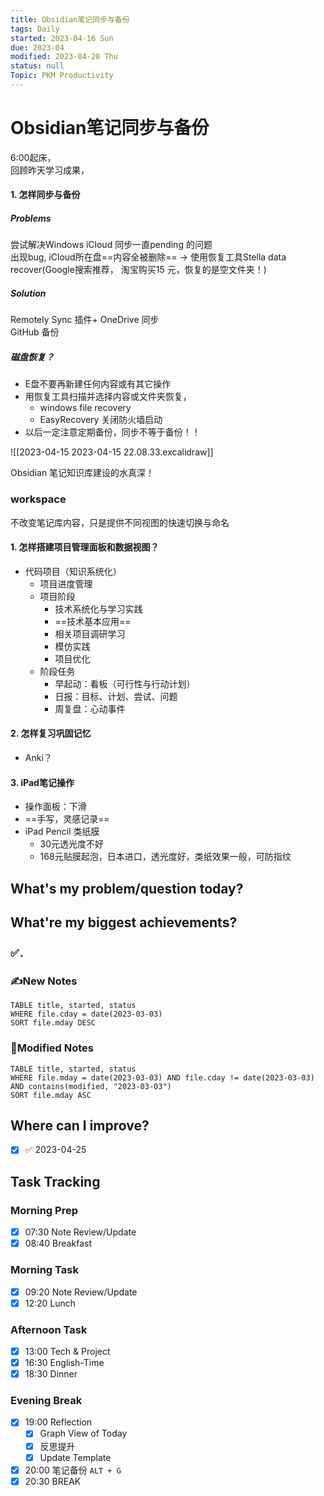 ```yaml
---
title: Obsidian笔记同步与备份
tags: Daily
started: 2023-04-16 Sun
due: 2023-04
modified: 2023-04-20 Thu
status: null
Topic: PKM Productivity
---
```

# Obsidian笔记同步与备份
6:00起床，  
回顾昨天学习成果，
#### 1. 怎样同步与备份
##### Problems
尝试解决Windows iCloud 同步一直pending 的问题  
出现bug, iCloud所在盘==内容全被删除== → 使用恢复工具Stella data recover(Google搜索推荐， 淘宝购买15 元，恢复的是空文件夹！)

##### Solution
Remotely Sync 插件+ OneDrive 同步  
GitHub 备份

##### 磁盘恢复？
- E盘不要再新建任何内容或有其它操作
- 用恢复工具扫描并选择内容或文件夹恢复，
	- windows file recovery 
	- EasyRecovery 关闭防火墙启动
- 以后一定注意定期备份，同步不等于备份！！

![[2023-04-15 2023-04-15 22.08.33.excalidraw]]


Obsidian 笔记知识库建设的水真深！
### workspace 
不改变笔记库内容，只是提供不同视图的快速切换与命名
#### 1. 怎样搭建项目管理面板和数据视图？
- 代码项目（知识系统化）
	- 项目进度管理
	- 项目阶段
		- 技术系统化与学习实践
		- ==技术基本应用==
		- 相关项目调研学习
		- 模仿实践
		- 项目优化
	- 阶段任务
		- 早起动：看板（可行性与行动计划）
		- 日报：目标、计划、尝试、问题
		- 周复盘：心动事件
#### 2. 怎样复习巩固记忆
- Anki？
#### 3. iPad笔记操作
- 操作面板：下滑
- ==手写，灵感记录==
- iPad Pencil 类纸膜
	- 30元透光度不好
	- 168元贴膜起泡，日本进口，透光度好，类纸效果一般，可防指纹

## What's my problem/question today?



## What're my biggest achievements?
### ✅．

### ✍️New Notes

```dataview
TABLE title, started, status
WHERE file.cday = date(2023-03-03)
SORT file.mday DESC
```

### 📝Modified Notes

```dataview
TABLE title, started, status
WHERE file.mday = date(2023-03-03) AND file.cday != date(2023-03-03) AND contains(modified, "2023-03-03")
SORT file.mday ASC
```

## Where can I improve?
- [x]  ✅ 2023-04-25
## Task Tracking
### Morning Prep
- [x] 07:30 Note Review/Update
- [x] 08:40 Breakfast
### Morning Task
- [x] 09:20 Note Review/Update
- [x] 12:20 Lunch
### Afternoon Task
- [x] 13:00 Tech & Project
- [x] 16:30 English-Time
- [x] 18:30 Dinner
### Evening Break
- [x] 19:00 Reflection
	- [x] Graph View of Today
	- [x] 反思提升
	- [x] Update Template 
- [x] 20:00 笔记备份 `ALT + G`
- [x] 20:30 BREAK